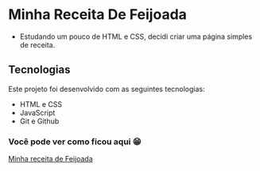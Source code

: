 # Minha Receita De Feijoada

* Estudando um pouco de HTML e CSS, decidi criar uma página simples de receita.

## Tecnologias

<p>Este projeto foi desenvolvido com as seguintes tecnologias:</p>


* HTML e CSS
* JavaScript
* Git e Github

### Você pode ver como ficou aqui :grin: 

[Minha receita de Feijoada](https://rodrigues19.github.io/receita-de-feijoada/)
